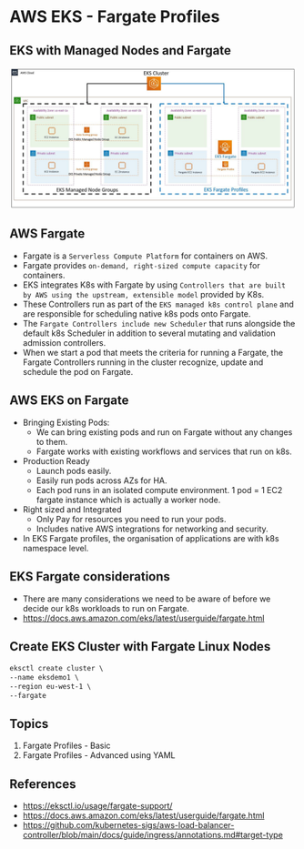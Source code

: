 # AWS EKS - Fargate Profiles

## EKS with Managed Nodes and Fargate

![EKS-Managed-Nodes-And-Fargate](EKS-Managed-Nodes-And-Fargate.JPG)

## AWS Fargate

- Fargate is a `Serverless Compute Platform` for containers on AWS.
- Fargate provides `on-demand, right-sized compute capacity` for containers.
- EKS integrates K8s with Fargate by using `Controllers that are built by AWS using the upstream, extensible model` provided by K8s.
- These Controllers run as part of the `EKS managed k8s control plane` and are responsible for scheduling native k8s pods onto Fargate.
- The `Fargate Controllers include new Scheduler` that runs alongside the default k8s Scheduler in addition to several mutating and validation admission controllers.
- When we start a pod that meets the criteria for running a Fargate, the Fargate Controllers running in the cluster recognize, update and schedule the pod on Fargate.

## AWS EKS on Fargate

- Bringing Existing Pods:
  - We can bring existing pods and run on Fargate without any changes to them.
  - Fargate works with existing workflows and services that run on k8s.
- Production Ready
  - Launch pods easily.
  - Easily run pods across AZs for HA.
  - Each pod runs in an isolated compute environment. 1 pod = 1 EC2 fargate instance which is actually a worker node.
- Right sized and Integrated
  - Only Pay for resources you need to run your pods.
  - Includes native AWS integrations for networking and security.
- In EKS Fargate profiles, the organisation of applications are with k8s namespace level.

## EKS Fargate considerations

- There are many considerations we need to be aware of before we decide our k8s workloads to run on Fargate.
- https://docs.aws.amazon.com/eks/latest/userguide/fargate.html

## Create EKS Cluster with Fargate Linux Nodes

```
eksctl create cluster \
--name eksdemo1 \
--region eu-west-1 \
--fargate
```

## Topics

1. Fargate Profiles - Basic
2. Fargate Profiles - Advanced using YAML

## References

- https://eksctl.io/usage/fargate-support/
- https://docs.aws.amazon.com/eks/latest/userguide/fargate.html
- https://github.com/kubernetes-sigs/aws-load-balancer-controller/blob/main/docs/guide/ingress/annotations.md#target-type

